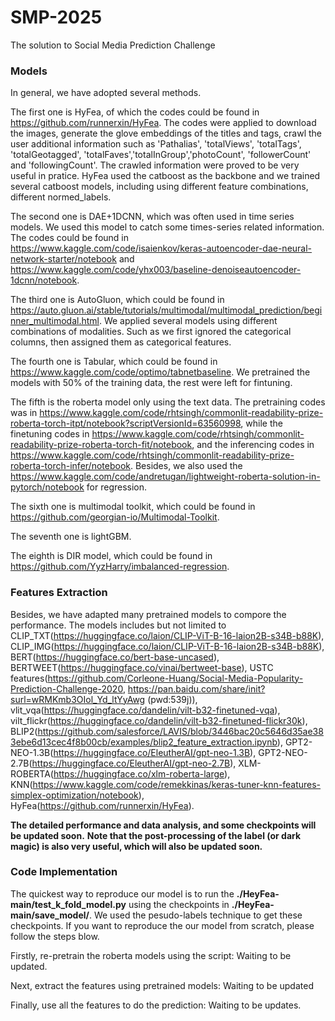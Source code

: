 # SMP-2025
The solution to Social Media Prediction Challenge 
### Models 
In general, we have adopted several methods. 

The first one is HyFea, of which the codes could be found in https://github.com/runnerxin/HyFea. The codes were applied to download the images, generate the glove embeddings of the titles and tags, crawl the user additional information such as 'Pathalias', 'totalViews', 'totalTags', 'totalGeotagged', 'totalFaves','totalInGroup','photoCount', 'followerCount' and 'followingCount'. The crawled information were proved to be very useful in pratice. HyFea used the catboost as the backbone and we trained several catboost models, including using different feature combinations, different normed_labels.  

The second one is DAE+1DCNN, which was often used in time series models. We used this model to catch some times-series related information. The codes could be found in https://www.kaggle.com/code/isaienkov/keras-autoencoder-dae-neural-network-starter/notebook and https://www.kaggle.com/code/yhx003/baseline-denoiseautoencoder-1dcnn/notebook.

The third one is AutoGluon, which could be found in https://auto.gluon.ai/stable/tutorials/multimodal/multimodal_prediction/beginner_multimodal.html. We applied several models using different combinations of modalities. Such as we first ignored the categorical columns, then assigned them as categorical features.

The fourth one is Tabular, which could be found in https://www.kaggle.com/code/optimo/tabnetbaseline. We pretrained the models with 50% of the training data, the rest were left for fintuning.

The fifth is the roberta model only using the text data. The pretraining codes was in https://www.kaggle.com/code/rhtsingh/commonlit-readability-prize-roberta-torch-itpt/notebook?scriptVersionId=63560998, while the finetuning codes in https://www.kaggle.com/code/rhtsingh/commonlit-readability-prize-roberta-torch-fit/notebook, and the inferencing codes in https://www.kaggle.com/code/rhtsingh/commonlit-readability-prize-roberta-torch-infer/notebook. Besides, we also used the https://www.kaggle.com/code/andretugan/lightweight-roberta-solution-in-pytorch/notebook for regression.

The sixth one is multimodal toolkit, which could be found in https://github.com/georgian-io/Multimodal-Toolkit.

The seventh one is lightGBM.

The eighth is DIR model, which could be found in https://github.com/YyzHarry/imbalanced-regression.

### Features Extraction
Besides, we have adapted many pretrained models to compore the performance. The models includes but not limited to CLIP_TXT(https://huggingface.co/laion/CLIP-ViT-B-16-laion2B-s34B-b88K), 
 CLIP_IMG(https://huggingface.co/laion/CLIP-ViT-B-16-laion2B-s34B-b88K),  BERT(https://huggingface.co/bert-base-uncased),  BERTWEET(https://huggingface.co/vinai/bertweet-base),  USTC features(https://github.com/Corleone-Huang/Social-Media-Popularity-Prediction-Challenge-2020,  https://pan.baidu.com/share/init?surl=wRMKmb3OIol_Yd_ltYyAwg (pwd:539j)),  vlit_vqa(https://huggingface.co/dandelin/vilt-b32-finetuned-vqa), 
 vilt_flickr(https://huggingface.co/dandelin/vilt-b32-finetuned-flickr30k),  BLIP2(https://github.com/salesforce/LAVIS/blob/3446bac20c5646d35ae383ebe6d13cec4f8b00cb/examples/blip2_feature_extraction.ipynb),  GPT2-NEO-1.3B(https://huggingface.co/EleutherAI/gpt-neo-1.3B),  GPT2-NEO-2.7B(https://huggingface.co/EleutherAI/gpt-neo-2.7B),  XLM-ROBERTA(https://huggingface.co/xlm-roberta-large), 
 KNN(https://www.kaggle.com/code/remekkinas/keras-tuner-knn-features-simplex-optimization/notebook),  HyFea(https://github.com/runnerxin/HyFea).

**The detailed performance and data analysis, and some checkpoints will be updated soon.**
**Note that the post-processing of the label (or dark magic) is also very useful, which will also be updated soon.**

### Code Implementation
The quickest way to reproduce our model is to run the **./HeyFea-main/test_k_fold_model.py** using the checkpoints in **./HeyFea-main/save_model/**. We used the pesudo-labels technique to get these checkpoints.
If you want to reproduce the our model from scratch, please follow the steps blow.

Firstly, re-pretrain the roberta models using the script: Waiting to be updated.

Next, extract the features using pretrained models: Waiting to be updated

Finally, use all the features to do the prediction: Waiting to be updates.
